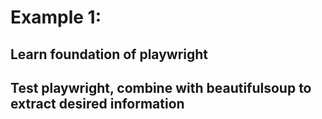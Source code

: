 # Example 1:

## Learn foundation of playwright

## Test playwright, combine with beautifulsoup to extract desired information

